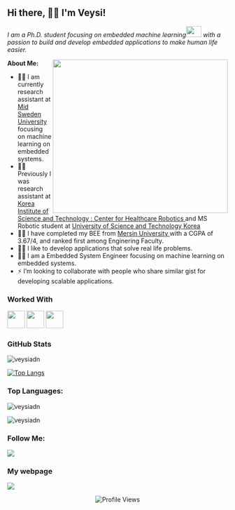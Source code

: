 ## Hi there, 🙋‍♂️ I'm Veysi!

<p>
 <em>
    I am a Ph.D. student focusing on embedded machine learning<img src="https://raw.githubusercontent.com/TheDudeThatCode/TheDudeThatCode/master/Assets/Developer.gif" width=35 height=25> with a passion to build and develop embedded applications to make human life easier. 
 </em>
  </p>
  
  <img height="350" width="400" align="right" src="https://cdn.dribbble.com/users/926537/screenshots/4502924/python-2.gif" />
<b>About Me:</b>

- 👨‍🎓 I am currently research assistant at  <a href="https://www.miun.se/en/personnel/veysiadin/">Mid Sweden University </a> focusing on machine learning on embedded systems.
- 👨‍🎓 Previously I was research assistant at  <a href="https://www.medibot.kist.re.kr/">Korea Institute of Science and Technology : Center for Healthcare Robotics </a> and MS Robotic student at <a href="https://www.ust.ac.kr/eng.do">University of Science and Technology Korea </a>
  <!--Add grad pic-->
- 👨‍🎓 I have completed my BEE from <a href="https://www.mersin.edu.tr/">Mersin University </a> with a CGPA of 3.67/4, and ranked first among Enginering Faculty.
- 👨‍💻 I like to develop applications that solve real life problems. 
- 👨‍💻 I am a Embedded System Engineer focusing on machine learning on embedded systems.
- ⚡  I’m looking to collaborate with people who share similar gist for developing scalable applications.
<!--
- 💻 I have worked as a ...... at <a href=".......">...... ......</a> and as a ........at <a href="..........."> ......</a>
- 💼 I have designed ...... for <a href="......">......</a>
- 👨‍💻 I have designed ......  for .......
- 😄 I actively conduct ...... ...... and ...... in my college.
-->

### Worked With

<p>
 <!--C++-->
<code><img height="40" src="https://img.shields.io/badge/c++%20-%2300599C.svg?&style=for-the-badge&logo=c%2B%2B&logoColor=white" /></code>
<!--C-->
<code><img height="40" src="https://img.shields.io/badge/c%20-%2300599C.svg?&style=for-the-badge&logo=c&logoColor=white" /></code>
<!--Python-->
<code><img height="40" src="https://img.shields.io/badge/python-%233776AB.svg?&style=flat-square&logo=python&logoColor=white" /></code>


### GitHub Stats
<img align="center" src="https://github-readme-stats.vercel.app/api?username=veysiadn&show_icons=true&title_color=ffc857&icon_color=8ac926&text_color=daf7dc&bg_color=151515&count_private=true&include_all_commits=true" alt="veysiadn" /></p>

[![Top Langs](https://github-readme-stats.vercel.app/api/top-langs/?username=anuraghazra)](https://github.com/anuraghazra/github-readme-stats)

 ### Top Languages: 
<p><img align="center" src="https://github-readme-stats.vercel.app/api/top-langs/?username=veysiadn&layout=compact&title_color=ffc857&icon_color=8ac926&text_color=daf7dc&bg_color=151515&card_width=400" alt="veysiadn" /></p>
 
<p><img align="center" src="https://github-readme-streak-stats.herokuapp.com/?user=veysiadn&" alt="veysiadn" /></p>

### Follow Me:
<p>
<a href="https://www.linkedin.com/in/veysiadn/"><img src="https://img.shields.io/badge/linkedin-%230077B5.svg?&style=for-the-badge&logo=linkedin&logoColor=white" /></a>
 </p>
 
### My webpage
 <p>
<a href="https://veysiadn.github.io/"><img src="https://raw.githubusercontent.com/veysiadn/veysiadn.github.io/main/assets/jpeg/va_logo_resized.jpg" /></a>
 </p>



 <p align="center"> <img src="https://komarev.com/ghpvc/?username=veysiadn&label=Views&color=blue&style=plastic" alt="Profile Views" /> </p>

 


<!-- - 💬 Ask me about ...- 📫 How to reach me: ...- 😄 Pronouns: ... - ⚡ Fun fact: ... -->
<!-- -->



<!--
### Hi there 👋
**veysiadn/veysiadn** is a ✨ _special_ ✨ repository because its `README.md` (this file) appears on your GitHub profile.

Here are some ideas to get you started:

- 🔭 I’m currently working on ...
- 🌱 I’m currently learning ...
- 👯 I’m looking to collaborate on ...
- 🤔 I’m looking for help with ...
- 💬 Ask me about ...
- 📫 How to reach me: ...
- 😄 Pronouns: ...
- ⚡ Fun fact: ...
-->


